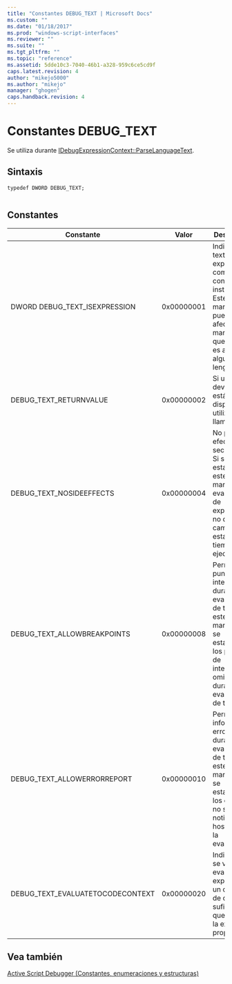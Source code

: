 ```yaml
---
title: "Constantes DEBUG_TEXT | Microsoft Docs"
ms.custom: ""
ms.date: "01/18/2017"
ms.prod: "windows-script-interfaces"
ms.reviewer: ""
ms.suite: ""
ms.tgt_pltfrm: ""
ms.topic: "reference"
ms.assetid: 5dde10c3-7040-46b1-a328-959c6ce5cd9f
caps.latest.revision: 4
author: "mikejo5000"
ms.author: "mikejo"
manager: "ghogen"
caps.handback.revision: 4
---
```

# Constantes DEBUG_TEXT
Se utiliza durante [IDebugExpressionContext::ParseLanguageText](../../winscript/reference/idebugexpressioncontext-parselanguagetext.md).  
  
## Sintaxis  
  
```  
typedef DWORD DEBUG_TEXT;  
  
```  
  
## Constantes  
  
|Constante|Valor|Descripción|  
|---------------|-----------|-----------------|  
|DWORD DEBUG\_TEXT\_ISEXPRESSION|0x00000001|Indica que el texto es una expresión en comparación con una instrucción.  Este marcador puede afectar a la manera en que el texto es analiza algunos lenguajes.|  
|DEBUG\_TEXT\_RETURNVALUE|0x00000002|Si un valor devuelto está disponible, utilizará el llamador.|  
|DEBUG\_TEXT\_NOSIDEEFFECTS|0x00000004|No permita efectos secundarios.  Si se establece este marcador, la evaluación de expresiones no debe cambiar un estado en tiempo de ejecución.|  
|DEBUG\_TEXT\_ALLOWBREAKPOINTS|0x00000008|Permitir puntos de interrupción durante la evaluación de texto.  Si este marcador no se establece, los puntos de interrupción omitirán durante la evaluación de texto.|  
|DEBUG\_TEXT\_ALLOWERRORREPORT|0x00000010|Permitir los informes de error durante la evaluación de texto.  Si este marcador no se establece, los errores no se notifican al host durante la evaluación.|  
|DEBUG\_TEXT\_EVALUATETOCODECONTEXT|0x00000020|Indica que se va a evaluar la expresión a un contexto de código suficiente que ejecuta la expresión propia.|  
  
## Vea también  
 [Active Script Debugger \(Constantes, enumeraciones y estructuras\)](../../winscript/reference/active-script-debugger-constants-enumerations-and-structures.md)